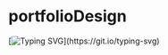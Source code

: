# portfolioDesign

[![Typing SVG](https://readme-typing-svg.demolab.com?font=Fira+Code&pause=1000&color=DAF729&width=435&lines=Hello+World!!)](https://git.io/typing-svg)
